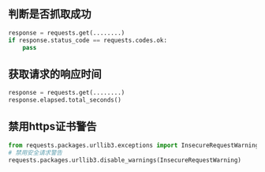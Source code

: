 ## 判断是否抓取成功

```python
response = requests.get(........)
if response.status_code == requests.codes.ok:
    pass
```

## 获取请求的响应时间

```python 
response = requests.get(........)
response.elapsed.total_seconds()
```

## 禁用https证书警告

```python
from requests.packages.urllib3.exceptions import InsecureRequestWarning
# 禁用安全请求警告
requests.packages.urllib3.disable_warnings(InsecureRequestWarning)
```

